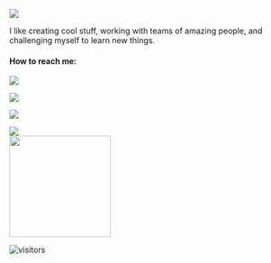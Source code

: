![](https://pachuley.github.io/pachuley/images/banner.png)

I like creating cool stuff, working with teams of amazing people, and challenging myself to learn new things.

#### How to reach me:

[![](https://img.shields.io/badge/LinkedIn-0077B5?style=for-the-badge&logo=linkedin&logoColor=white)](https://www.linkedin.com/in/franciscosabategarrido/)
  
[![](https://img.shields.io/badge/Instagram-E4405F?style=for-the-badge&logo=instagram&logoColor=white)](https://www.instagram.com/fjsabate/?hl=en)

[![](https://img.shields.io/badge/Facebook-1877F2?style=for-the-badge&logo=facebook&logoColor=white)](https://www.facebook.com/pachuley/)

[![](https://img.shields.io/badge/Twitter-1DA1F2?style=for-the-badge&logo=twitter&logoColor=white)](https://twitter.com/Pachuley)                                                        
<img height="180em" src="https://github-readme-stats.vercel.app/api?username=pachuley&show_icons=true&hide_border=true&&count_private=true&include_all_commits=true" />

![visitors](https://visitor-badge.glitch.me/badge?page_id=pachuley)
